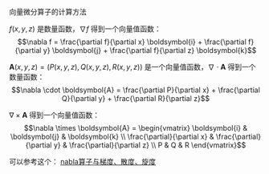 向量微分算子的计算方法

$f(x,\, y,\, z)$  是数量函数，$\nabla f$  得到一个向量值函数：
$$\nabla f = \frac{\partial f}{\partial x} \boldsymbol{i} +
\frac{\partial f}{\partial y} \boldsymbol{j} +
\frac{\partial f}{\partial z} \boldsymbol{k}$$

$\boldsymbol{A}(x,\, y,\, z) = (P(x,y,z),\, Q(x,y,z),\, R(x,y,z))$  是一个向量值函数，$\nabla \cdot \boldsymbol{A}$  得到一个数量函数：
$$\nabla \cdot \boldsymbol{A} = \frac{\partial P}{\partial x} + \frac{\partial Q}{\partial y} + \frac{\partial R}{\partial z}$$

$\nabla \times \boldsymbol{A}$  得到一个向量值函数：
$$\nabla \times \boldsymbol{A} = \begin{vmatrix}
\boldsymbol{i} & \boldsymbol{j} & \boldsymbol{k} \\
\frac{\partial}{\partial x} & \frac{\partial}{\partial y} & \frac{\partial}{\partial z} \\
P & Q & R
\end{vmatrix}$$

可以参考这个：
[nabla算子与梯度、散度、旋度](https://www.bilibili.com/video/BV1a541127cX?spm_id_from=333.1007.top_right_bar_window_view_later.content.click)
